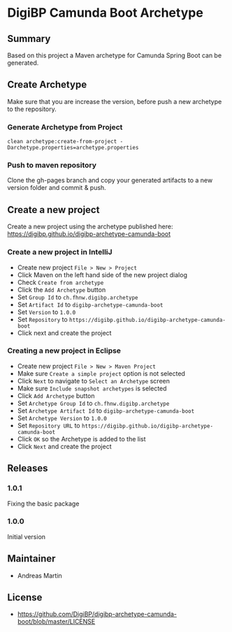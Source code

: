# DigiBP Camunda Boot Archetype

## Summary
Based on this project a Maven archetype for Camunda Spring Boot can be generated. 

## Create Archetype
Make sure that you are increase the version, before push a new archetype to the repository.   

### Generate Archetype from Project
```text
clean archetype:create-from-project -Darchetype.properties=archetype.properties
```

### Push to maven repository
Clone the gh-pages branch and copy your generated artifacts to a new version folder and commit & push.

## Create a new project
Create a new project using the archetype published here: https://digibp.github.io/digibp-archetype-camunda-boot

### Create a new project in IntelliJ

- Create new project `File > New > Project`
- Click Maven on the left hand side of the new project dialog
- Check `Create from archetype`
- Click the `Add Archetype` button
- Set `Group Id` to `ch.fhnw.digibp.archetype`
- Set `Artifact Id` to `digibp-archetype-camunda-boot`
- Set `Version` to `1.0.0`
- Set `Repository` to `https://digibp.github.io/digibp-archetype-camunda-boot`
- Click next and create the project

### Creating a new project in Eclipse

- Create new project `File > New > Maven Project`
- Make sure `Create a simple project` option is not selected
- Click `Next` to navigate to `Select an Archetype` screen
- Make sure `Include snapshot archetypes` is selected
- Click `Add Archetype` button
- Set `Archetype Group Id` to `ch.fhnw.digibp.archetype`
- Set `Archetype Artifact Id` to `digibp-archetype-camunda-boot`
- Set `Archetype Version` to `1.0.0`
- Set `Repository URL` to `https://digibp.github.io/digibp-archetype-camunda-boot`
- Click `OK` so the Archetype is added to the list
- Click `Next` and create the project

## Releases

### 1.0.1

Fixing the basic package

### 1.0.0

Initial version

## Maintainer
- Andreas Martin

## License

- https://github.com/DigiBP/digibp-archetype-camunda-boot/blob/master/LICENSE